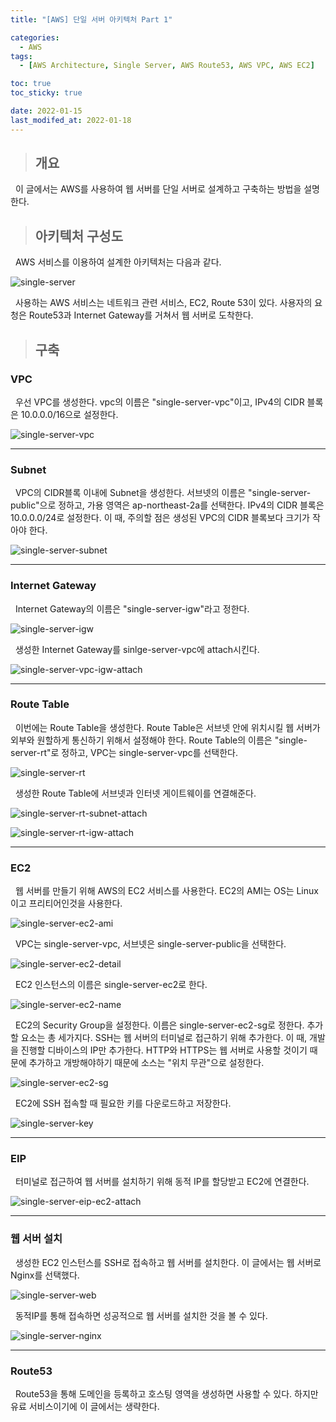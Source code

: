 ```yaml
---
title: "[AWS] 단일 서버 아키텍처 Part 1"

categories:
  - AWS
tags:
  - [AWS Architecture, Single Server, AWS Route53, AWS VPC, AWS EC2]

toc: true
toc_sticky: true

date: 2022-01-15
last_modifed_at: 2022-01-18
---
```


> ## 개요

&nbsp; 이 글에서는 AWS를 사용하여 웹 서버를 단일 서버로 설계하고 구축하는 방법을 설명한다.

> ## 아키텍처 구성도

&nbsp; AWS 서비스를 이용하여 설계한 아키텍처는 다음과 같다.

![single-server](https://user-images.githubusercontent.com/49023663/150041645-ebd0fb3e-bc25-4d90-8ba9-d85157207c07.png)

&nbsp; 사용하는 AWS 서비스는 네트워크 관련 서비스, EC2, Route 53이 있다. 사용자의 요청은 Route53과 Internet Gateway를 거쳐서 웹 서버로 도착한다.

> ## 구축

### VPC

&nbsp; 우선 VPC를 생성한다. vpc의 이름은 "single-server-vpc"이고, IPv4의 CIDR 블록은 10.0.0.0/16으로 설정한다.

![single-server-vpc](https://user-images.githubusercontent.com/49023663/150041731-29d6ab0a-6200-42af-b0e9-2a3d2f7de2d8.png)

---

### Subnet

&nbsp; VPC의 CIDR블록 이내에 Subnet을 생성한다. 서브넷의 이름은 "single-server-public"으로 정하고, 가용 영역은 ap-northeast-2a를 선택한다. IPv4의 CIDR 블록은 10.0.0.0/24로 설정한다. 이 때, 주의할 점은 생성된 VPC의 CIDR 블록보다 크기가 작아야 한다.

![single-server-subnet](https://user-images.githubusercontent.com/49023663/150041768-9ecfd54f-f7de-46cb-bd9d-5ba6e3fc1d6d.png)

---

### Internet Gateway

&nbsp; Internet Gateway의 이름은 "single-server-igw"라고 정한다.

![single-server-igw](https://user-images.githubusercontent.com/49023663/150041899-f9385cd6-c266-4a0e-a9e8-890e9672cba6.png)

&nbsp; 생성한 Internet Gateway를 sinlge-server-vpc에 attach시킨다.

![single-server-vpc-igw-attach](https://user-images.githubusercontent.com/49023663/150041917-4cf6b9ed-b97c-4d36-9835-ea1c6e6c0780.png)

---

### Route Table

&nbsp; 이번에는 Route Table을 생성한다. Route Table은 서브넷 안에 위치시킬 웹 서버가 외부와 원할하게 통신하기 위해서 설정해야 한다. Route Table의 이름은 "single-server-rt"로 정하고, VPC는 single-server-vpc를 선택한다.

![single-server-rt](https://user-images.githubusercontent.com/49023663/150041970-ff0ccb9a-3ba6-4919-89e8-3a07c6721f1c.png)

&nbsp; 생성한 Route Table에 서브넷과 인터넷 게이트웨이를 연결해준다.

![single-server-rt-subnet-attach](https://user-images.githubusercontent.com/49023663/150041986-f03ce9e1-790d-48e5-a9cf-2ffa2859a05f.png)

![single-server-rt-igw-attach](https://user-images.githubusercontent.com/49023663/150042005-2e4ff49f-8542-4c50-b6ae-e18ba85ce0ec.png)

---

### EC2

&nbsp; 웹 서버를 만들기 위해 AWS의 EC2 서비스를 사용한다. EC2의 AMI는 OS는 Linux이고 프리티어인것을 사용한다.

![single-server-ec2-ami](https://user-images.githubusercontent.com/49023663/150042051-151dcd14-916d-4b33-9f20-6035821cf4e6.png)

&nbsp; VPC는 single-server-vpc, 서브넷은 single-server-public을 선택한다.

![single-server-ec2-detail](https://user-images.githubusercontent.com/49023663/150043005-2f9ab12a-09c6-423b-b24d-84f717b94fda.png)

&nbsp; EC2 인스턴스의 이름은 single-server-ec2로 한다.

![single-server-ec2-name](https://user-images.githubusercontent.com/49023663/150042074-161ba525-71c7-415f-902f-182af616d033.png)

&nbsp; EC2의 Security Group을 설정한다. 이름은 single-server-ec2-sg로 정한다. 추가할 요소는 총 세가지다. SSH는 웹 서버의 터미널로 접근하기 위해 추가한다. 이 때, 개발을 진행할 디바이스의 IP만 추가한다. HTTP와 HTTPS는 웹 서버로 사용할 것이기 때문에 추가하고 개방해야하기 때문에 소스는 "위치 무관"으로 설정한다.

![single-server-ec2-sg](https://user-images.githubusercontent.com/49023663/150042975-37e90a94-acdf-4c42-a764-d4d1f002e395.png)

&nbsp; EC2에 SSH 접속할 때 필요한 키를 다운로드하고 저장한다.

![single-server-key](https://user-images.githubusercontent.com/49023663/150042080-bb799520-2c38-4811-bf3b-a68ab34c8352.png)

---

### EIP

&nbsp; 터미널로 접근하여 웹 서버를 설치하기 위해 동적 IP를 할당받고 EC2에 연결한다.

![single-server-eip-ec2-attach](https://user-images.githubusercontent.com/49023663/150042094-0971403f-79c5-4f71-ac02-e71ed49051f1.png)

---

### 웹 서버 설치

&nbsp; 생성한 EC2 인스턴스를 SSH로 접속하고 웹 서버를 설치한다. 이 글에서는 웹 서버로 Nginx를 선택했다.

![single-server-web](https://user-images.githubusercontent.com/49023663/150042123-cb03375f-cae2-4f2d-867d-79ba2428bb67.png)

&nbsp; 동적IP를 통해 접속하면 성공적으로 웹 서버를 설치한 것을 볼 수 있다.

![single-server-nginx](https://user-images.githubusercontent.com/49023663/150042133-0b451c34-a403-4225-b470-bd20c06dcbf8.png)

---

### Route53

&nbsp; Route53을 통해 도메인을 등록하고 호스팅 영역을 생성하면 사용할 수 있다. 하지만 유료 서비스이기에 이 글에서는 생략한다.